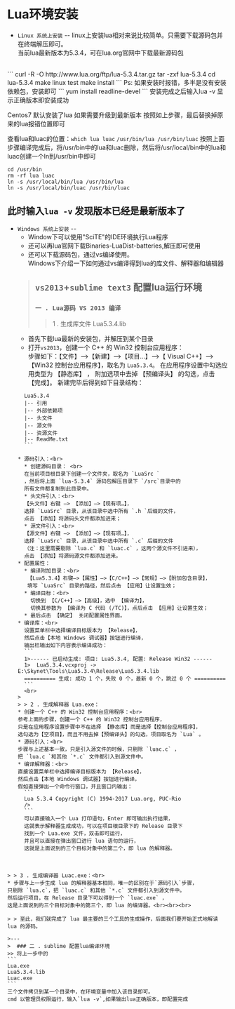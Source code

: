 Lua环境安装
===
* `Linux 系统上安装`
--
linux上安装lua相对来说比较简单。只需要下载源码包并在终端解压即可。
<br>当前lua最新版本为5.3.4，可在lua.org官网中下载最新源码包
<br>
```
curl -R -O http://www.lua.org/ftp/lua-5.3.4.tar.gz
tar -zxf lua-5.3.4
cd lua-5.3.4
make linux test
make install
```
  Ps: 如果安装时报错，多半是没有安装依赖包，安装即可
    ```
   yum install readline-devel
   ```
   安装完成之后输入lua -v 显示正确版本即安装成功

   Centos7 默认安装了lua  如果需要升级到最新版本 按照如上步骤，最后替换掉原来的lua报错位置即可

   查看lua和luac的位置：`which lua luac`
    ```
   /usr/bin/lua
   /usr/bin/luac
    ```
   按照上面步骤编译完成后，将/usr/bin中的lua和luac删除，然后将/usr/local/bin中的lua和luac创建一个ln到/usr/bin中即可
   ```
   cd /usr/bin
   rm -rf lua luac
   ln -s /usr/local/bin/lua /usr/bin/lua
   ln -s /usr/local/bin/luac /usr/bin/luac
   ```
   此时输入`lua -v` 发现版本已经是最新版本了
---
* `Windows 系统上安装`
--
  * Window下可以使用"SciTE"的IDE环境执行Lua程序
  * 还可以再lua官网下载Binaries-LuaDist-batteries,解压即可使用
  * 还可以下载源码包，通过vs编译使用。
  <br>Windows下介绍一下如何通过vs编译得到lua的库文件、解释器和编辑器
  > ## `vs2013`+`sublime text3` 配置lua运行环境<br>
  > ### `一 . Lua源码 VS 2013 编译`<br>
  >
    > >1 . 生成库文件 Lua5.3.4.lib
    * 首先下载lua最新的安装包，并解压到某个目录
    * 打开`vs2013`，创建一个 C++ 的 Win32 控制台应用程序：<br>
    步骤如下：【文件】—>【新建】—>【项目…】—>【 Visual C++】—>
    【Win32 控制台应用程序】，取名为 `Lua5.3.4`。
    在应用程序设置中勾选应用类型为 【静态库】 ，
    附加选项中去掉 【预编译头】 的勾选，点击 【完成】。
    新建完毕后得到如下目录结构：
    ```
      Lua5.3.4
      |-- 引用
      |-- 外部依赖项
      |-- 头文件
      |-- 源文件
      |-- 资源文件
      |-- ReadMe.txt
      ```
      
    * 源码引入：<br>
      * 创建源码目录： <br>
      在当前项目根目录下创建一个文件夹，取名为 `LuaSrc `
      ，然后将上面 `lua-5.3.4` 源码包解压目录下 `/src`目录中的
      所有文件都复制到此目录中。
      * 头文件引入：<br>
      【头文件】右键 —> 【添加】—>【现有项…】，
      选择 `LuaSrc` 目录，从该目录中选中所有 `.h `后缀的文件，
      点击 【添加】将源码头文件都添加进来；
      * 源文件引入：<br>
      【源文件】右键 —> 【添加】—>【现有项…】，
      选择 `LuaSrc` 目录，从该目录中选中所有 `.c` 后缀的文件
      （注：这里需要剔除 `lua.c` 和 `luac.c` ，这两个源文件不引进来），
      点击 【添加】将源码源文件都添加进来。
    * 配置属性：
      * 编译附加目录：<br>
       【Lua5.3.4】右键—>【属性】—>【C/C++】—>【常规】—>【附加包含目录】，
       填写 `LuaSrc` 目录的路径，然后点击 【应用】让设置生效；
      * 编译目标：<br>
        切换到 【C/C++】—>【高级】，选中 【编译为】，
        切换其参数为 【编译为 C 代码 (/TC)】，点后点击 【应用】让设置生效；
      * 最后点击 【确定】 关闭配置属性界面。
    * 编译库：<br>
      设置菜单栏中选择编译目标版本为 【Release】，
      然后点击【本地 Windows 调试器】按钮进行编译，
      输出栏输出如下内容表示编译成功：
      ```
      1>------ 已启动生成: 项目: Lua5.3.4, 配置: Release Win32 ------
      1>  Lua5.3.4.vcxproj -> E:\Skynet\Tools\Lua5.3.4\Release\Lua5.3.4.lib
      ========== 生成: 成功 1 个，失败 0 个，最新 0 个，跳过 0 个 ==========
      ```
      <br>
  >
    > > 2 . 生成解释器 Lua.exe：
    * 创建一个 C++ 的 Win32 控制台应用程序：<br>
    参考上面的步骤，创建一个 C++ 的 Win32 控制台应用程序，
    只是在应用程序设置步骤中不在选择 【静态库】而是选择【控制台应用程序】，
    选勾选为【空项目】，而且不用去掉【预编译头】的勾选，项目取名为 `Lua` 。
    * 源码引入：<br>
    步骤与上述基本一致，只是引入源文件的时候，只剔除 `luac.c` ，
    把 `lua.c `和其他 `*.c` 文件都引入到源文件中。
    * 编译解释器：<br>
    直接设置菜单栏中选择编译目标版本为 【Release】，
    然后点击【本地 Windows 调试器】按钮进行编译，
    假如直接弹出一个命令行窗口，并且窗口内输出：
      ```
      Lua 5.3.4 Copyright (C) 1994-2017 Lua.org, PUC-Rio
      />
      ```
      可以直接输入一个 Lua 打印语句，Enter 即可输出执行结果，
      这就表示解释器生成成功，可以在项目根目录下的 Release 目录下
      找到一个 Lua.exe 文件，双击即可运行，
      并且可以直接在弹出窗口进行 lua 语句的运行，
      这就是上面说到的三个目标对象中的第二个，即 lua 的解释器。
​
  >
    > > 3 . 生成编译器 Luac.exe：<br>
    * 步骤与上一步生成 lua 的解释器基本相同，唯一的区别在于`源码引入`步骤，
    只剔除 `lua.c`，把 `luac.c` 和其他 `*.c` 文件都引入到源文件中。
    然后运行项目，在 Release 目录下可以得到一个 `luac.exe` ，
    这是上面说到的三个目标对象中的第三个，即 lua 的编译器。<br><br><br>
  >
    > > 至此，我们就完成了 lua 最主要的三个工具的生成操作，后面我们要开始正式地解读 lua 的源码。
  >
    >---
    >  ### 二 . sublime 配置lua编译环境
    >> 将上一步中的
    ```
    Lua.exe
    Lua5.3.4.lib
    Luac.exe
    ```
    三个文件拷贝到某一个目录中，在环境变量中加入该目录即可。
    cmd 以管理员权限运行，输入`lua -v`,如果输出lua正确版本，即配置完成
